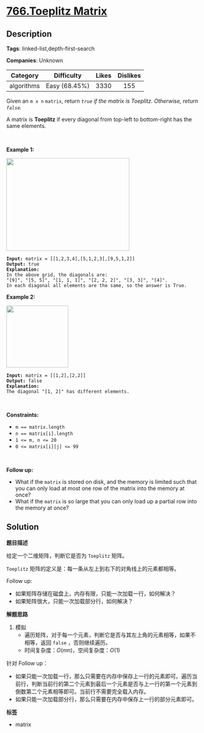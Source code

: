 # [766.Toeplitz Matrix](https://leetcode.com/problems/toeplitz-matrix/description/)

## Description

**Tags**: linked-list,depth-first-search

**Companies**: Unknown

|  Category  |  Difficulty   | Likes | Dislikes |
| :--------: | :-----------: | :---: | :------: |
| algorithms | Easy (68.45%) | 3330  |   155    |

<p>Given an <code>m x n</code> <code>matrix</code>, return&nbsp;<em><code>true</code>&nbsp;if the matrix is Toeplitz. Otherwise, return <code>false</code>.</em></p>
<p>A matrix is <strong>Toeplitz</strong> if every diagonal from top-left to bottom-right has the same elements.</p>
<p>&nbsp;</p>
<p><strong class="example">Example 1:</strong></p>
<img alt="" src="https://assets.leetcode.com/uploads/2020/11/04/ex1.jpg" style="width: 322px; height: 242px;" />
<pre><code><strong>Input:</strong> matrix = [[1,2,3,4],[5,1,2,3],[9,5,1,2]]
<strong>Output:</strong> true
<strong>Explanation:</strong>
In the above grid, the&nbsp;diagonals are:
&quot;[9]&quot;, &quot;[5, 5]&quot;, &quot;[1, 1, 1]&quot;, &quot;[2, 2, 2]&quot;, &quot;[3, 3]&quot;, &quot;[4]&quot;.
In each diagonal all elements are the same, so the answer is True.</code></pre>
<p><strong class="example">Example 2:</strong></p>
<img alt="" src="https://assets.leetcode.com/uploads/2020/11/04/ex2.jpg" style="width: 162px; height: 162px;" />
<pre><code><strong>Input:</strong> matrix = [[1,2],[2,2]]
<strong>Output:</strong> false
<strong>Explanation:</strong>
The diagonal &quot;[1, 2]&quot; has different elements.</code></pre>
<p>&nbsp;</p>
<p><strong>Constraints:</strong></p>
<ul>
  <li><code>m == matrix.length</code></li>
  <li><code>n == matrix[i].length</code></li>
  <li><code>1 &lt;= m, n &lt;= 20</code></li>
  <li><code>0 &lt;= matrix[i][j] &lt;= 99</code></li>
</ul>
<p>&nbsp;</p>
<p><strong>Follow up:</strong></p>
<ul>
  <li>What if the <code>matrix</code> is stored on disk, and the memory is limited such that you can only load at most one row of the matrix into the memory at once?</li>
  <li>What if the <code>matrix</code> is so large that you can only load up a partial row into the memory at once?</li>
</ul>

## Solution

**题目描述**

给定一个二维矩阵，判断它是否为 `Toeplitz` 矩阵。

`Toeplitz` 矩阵的定义是：每一条从左上到右下的对角线上的元素都相等。

Follow up:

- 如果矩阵存储在磁盘上，内存有限，只能一次加载一行，如何解决？
- 如果矩阵很大，只能一次加载部分行，如何解决？

**解题思路**

1. 模拟
   - 遍历矩阵，对于每一个元素，判断它是否与其左上角的元素相等，如果不相等，返回 `false` ，否则继续遍历。
   - 时间复杂度：$O(mn)$，空间复杂度：$O(1)$

针对 Follow up：

- 如果只能一次加载一行，那么只需要在内存中保存上一行的元素即可。遍历当前行，判断当前行的第二个元素到最后一个元素是否与上一行的第一个元素到倒数第二个元素相等即可。当前行不需要完全载入内存。
- 如果只能一次加载部分行，那么只需要在内存中保存上一行的部分元素即可。

**标签**

- matrix
